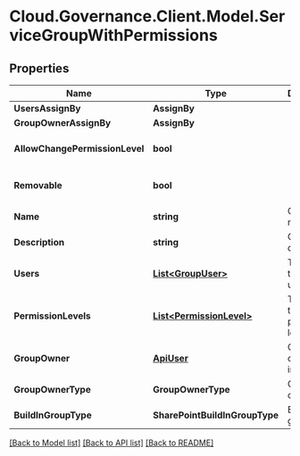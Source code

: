 # Cloud.Governance.Client.Model.ServiceGroupWithPermissions
## Properties

Name | Type | Description | Notes
------------ | ------------- | ------------- | -------------
**UsersAssignBy** | **AssignBy** |  | [optional] 
**GroupOwnerAssignBy** | **AssignBy** |  | [optional] 
**AllowChangePermissionLevel** | **bool** |  | [optional] [default to false]
**Removable** | **bool** |  | [optional] [default to false]
**Name** | **string** | Group name | [optional] 
**Description** | **string** | Group description | [optional] 
**Users** | [**List&lt;GroupUser&gt;**](GroupUser.md) | The list of the group users | [optional] 
**PermissionLevels** | [**List&lt;PermissionLevel&gt;**](PermissionLevel.md) | The list of the group permission levels | [optional] 
**GroupOwner** | [**ApiUser**](ApiUser.md) | Group owner information | [optional] 
**GroupOwnerType** | **GroupOwnerType** | Group owner type | [optional] 
**BuildInGroupType** | **SharePointBuildInGroupType** | Built-in group type | [optional] 

[[Back to Model list]](../README.md#documentation-for-models) [[Back to API list]](../README.md#documentation-for-api-endpoints) [[Back to README]](../README.md)

